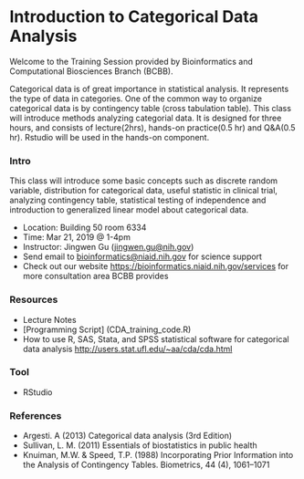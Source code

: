 # Introduction to Categorical Data Analysis

Welcome to the Training Session provided by Bioinformatics and Computational Biosciences Branch (BCBB).

Categorical data is of great importance in statistical analysis. It represents the type of data in categories. One of the common way to organize categorical data is by contingency table (cross tabulation table). This class will introduce methods analyzing categorial data. It is designed for three hours, and consists of lecture(2hrs), hands-on practice(0.5 hr) and Q&A(0.5 hr). Rstudio will be used in the hands-on component.


### Intro
This class will introduce some basic concepts such as discrete random variable, distribution for categorical data, useful statistic in clinical trial, analyzing contingency table, statistical testing of independence and introduction to generalized linear model about categorical data.

 - Location: Building 50 room 6334
 - Time: Mar 21, 2019 @ 1-4pm
 - Instructor: Jingwen Gu (jingwen.gu@nih.gov)
 - Send email to bioinformatics@niaid.nih.gov for science support
 - Check out our website https://bioinformatics.niaid.nih.gov/services for more consultation area BCBB provides
 
### Resources  
- Lecture Notes  
- [Programming Script] (CDA_training_code.R)
- How to use R, SAS, Stata, and SPSS statistical software for categorical data analysis http://users.stat.ufl.edu/~aa/cda/cda.html
  
### Tool
- RStudio

### References
- Argesti. A (2013) Categorical data analysis (3rd Edition)
- Sullivan, L. M. (2011) Essentials of biostatistics in public health
- Knuiman, M.W. & Speed, T.P. (1988) Incorporating Prior Information into the Analysis of Contingency Tables. Biometrics, 44 (4), 1061–1071

